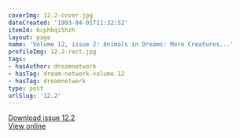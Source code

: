 ```yaml
---
coverImg: 12.2-cover.jpg
dateCreated: '1993-04-01T11:32:52'
itemId: bcphbqi5hzh
layout: page
name: 'Volume 12, issue 2: Animals in Dreams: More Creatures...'
profileImg: 12.2-rect.jpg
tags:
- hasAuthor: dreamnetwork
- hasTag: dream-network-volume-12
- hasTag: dreamnetwork
type: post
urlSlug: '12.2'
---
```

<a href="../files/pdfs/Volume_12/12.2-Dream-Network_Volume-12_No-2.pdf" download="">Download issue 12.2</a><br><a href="../files/pdfs/Volume_12/12.2-Dream-Network_Volume-12_No-2.pdf">View online</a>
